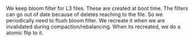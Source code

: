 We keep bloom filter for L3 files.
These are created at boot time.
The filters can go out of date because of deletes reaching to the file.
So we periodically need to flush bloom filter.
We recreate it when we are invalidated during compaction/rebalancing.
When its recreated, we do a atomic flip to it.